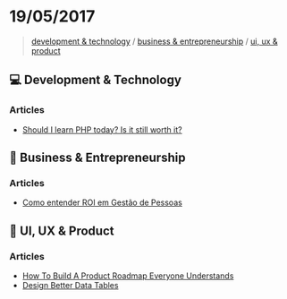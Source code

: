 # 19/05/2017

> [development & technology](#computer-development--technology) / [business & entrepreneurship](#briefcase-business--entrepreneurship) / [ui, ux & product](#art-ui-ux--product) 


## :computer: Development & Technology

### Articles
- [Should I learn PHP today? Is it still worth it?](https://www.quora.com/Should-I-learn-PHP-today-Is-it-still-worth-it/answer/Bill-Karwin?srid=hCIzC)


## :briefcase: Business & Entrepreneurship

### Articles
- [Como entender ROI em Gestão de Pessoas](http://resultadosdigitais.com.br/blog/roi-em-gestao-de-pessoas/)


## :art: UI, UX & Product

### Articles
- [How To Build A Product Roadmap Everyone Understands](https://medium.com/prodpad/how-to-build-a-product-roadmap-everyone-understands-522b36270e5)
- [Design Better Data Tables](https://uxdesign.cc/design-better-data-tables-4ecc99d23356)